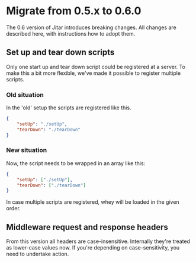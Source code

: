 # Migrate from 0.5.x to 0.6.0

The 0.6 version of Jitar introduces breaking changes. All changes are described here, with instructions how to adopt them.

## Set up and tear down scripts

Only one start up and tear down script could be registered at a server. To make this a bit more flexible, we've made it possible to register multiple scripts.

### Old situation

In the 'old' setup the scripts are registered like this.

```json
{
    "setUp": "./setUp",
    "tearDown": "./tearDown"
}
```

### New situation

Now, the script needs to be wrapped in an array like this:

```json
{
    "setUp": ["./setUp"],
    "tearDown": ["./tearDown"]
}
```

In case multiple scripts are registered, whey will be loaded in the given order.

## Middleware request and response headers

From this version all headers are case-insensitive. Internally they're treated as lower-case values now.
If you're depending on case-sensitivity, you need to undertake action.
